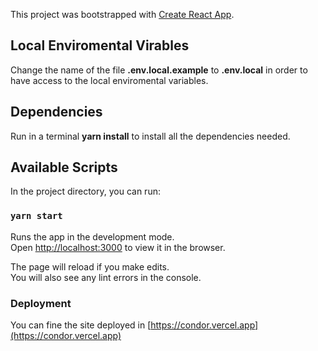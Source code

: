 This project was bootstrapped with [Create React App](https://github.com/facebook/create-react-app).

## Local Enviromental Virables

Change the name of the file **.env.local.example** to **.env.local** in order to have access to the local enviromental variables.

## Dependencies

Run in a terminal **yarn install** to install all the dependencies needed.

## Available Scripts

In the project directory, you can run:

### `yarn start`

Runs the app in the development mode.<br />
Open [http://localhost:3000](http://localhost:3000) to view it in the browser.

The page will reload if you make edits.<br />
You will also see any lint errors in the console.

### Deployment

You can fine the site deployed in [https://condor.vercel.app](https://condor.vercel.app)
